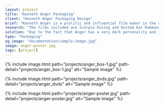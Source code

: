 ```yaml
---
layout: project
title: "Kenneth Anger Packaging"
client: "Kenneth Anger Packaging Design"
brief: "Kenneth Anger is a prolific and influential film maker in the underground avant-garde film scene. His films have been the subject of controversy throughout his life and have influenced directors such as Martin Scorcese and John Waters. The purpose of this project was to create packaging for a set of Anger films and design the package in a way that combines Anger's personality and taste into a single object."
research: "The films included are Scorpio Rising and Kustom Kar Kommandos. The biggest source of inspiration was watching these films numerous types and also reading several biographies on Kenneth Anger. After obtaining a tone and mood, it was easy to start creating concepts."
solution: "Due to the fact that Anger has a very dark personality and is fascinated with the occult and subliminal messages, I chose to use strong colors to evoke a sense of urgency and importance. Because most of Anger's work is open to interpretation, I decided to stay away from forcing any opinions upon the audience and allowing Anger's work to speak for itself."
type: "Packaging"
og_image: "documentation/sample-image.jpg"
image: anger-poster.jpg
tags: [project]
---
```


{% include image.html path="projects/anger_box-1.jpg" path-detail="projects/anger_box-1.jpg" alt="Sample image" %}



{% include image.html path="projects/anger_dvds.jpg" path-detail="projects/anger_dvds" alt="Sample image" %}

{% include image.html path="projects/anger-poster.jpg" path-detail="projects/anger-poster.jpg" alt="Sample image" %}



